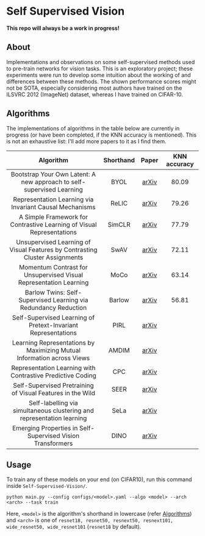 # Self Supervised Vision
**This repo will always be a work in progress!**

## About
<a name="about"></a>
Implementations and observations on some self-supervised methods used to pre-train networks for vision tasks. This is an exploratory project; these experiments were run to develop some intuition about the working of and differences between these methods. The shown performance scores might not be SOTA, especially considering most authors have trained on the ILSVRC 2012 (ImageNet) dataset, whereas I have trained on CIFAR-10.

## Algorithms
<a name="algorithms"></a>
The implementations of algorithms in the table below are currently in progress (or have been completed, if the KNN accuracy is mentioned). This is not an exhaustive list: I'll add more papers to it as I find them.

|                                   Algorithm                                   |  Shorthand  |                     Paper                     | KNN accuracy |
|:-----------------------------------------------------------------------------:|:-----------:|:---------------------------------------------:|:------------:|
| Bootstrap Your Own Latent: A new approach to self-supervised Learning         |     BYOL    |   [arXiv](https://arxiv.org/abs/2006.07733)   |    80.09     | 
| Representation Learning via Invariant Causal Mechanisms                       |    ReLIC    |   [arXiv](https://arxiv.org/abs/2010.07922)   |    79.26     |
| A Simple Framework for Contrastive Learning of Visual Representations         |    SimCLR   |   [arXiv](https://arxiv.org/abs/2002.05709)   |    77.79     |
| Unsupervised Learning of Visual Features by Contrasting Cluster Assignments   |     SwAV    |   [arXiv](https://arxiv.org/abs/2006.09882)   |    72.11     |
| Momentum Contrast for Unsupervised Visual Representation Learning             |     MoCo    |   [arXiv](https://arxiv.org/abs/1911.05722)   |    63.14     |
| Barlow Twins: Self-Supervised Learning via Redundancy Reduction               |    Barlow   |   [arXiv](https://arxiv.org/abs/2103.03230)   |    56.81     |
| Self-Supervised Learning of Pretext-Invariant Representations                 |     PIRL    |   [arXiv](https://arxiv.org/abs/1912.01991)   |              |
| Learning Representations by Maximizing Mutual Information across Views        |    AMDIM    |   [arXiv](https://arxiv.org/abs/1906.00910)   |              |
| Representation Learning with Contrastive Predictive Coding                    |     CPC     |   [arXiv](https://arxiv.org/abs/1807.03748)   |              |  
| Self-Supervised Pretraining of Visual Features in the Wild                    |     SEER    |   [arXiv](https://arxiv.org/abs/2103.01988)   |              |
| Self-labelling via simultaneous clustering and representation learning        |     SeLa    |   [arXiv](https://arxiv.org/abs/1911.05371)   |              |
| Emerging Properties in Self-Supervised Vision Transformers                    |     DINO    |   [arXiv](https://arxiv.org/abs/2104.14294)   |              |

## Usage
<a name="usage"></a>
To train any of these models on your end (on CIFAR10), run this command inside `Self-Supervised-Vision/`.

```
python main.py --config configs/<model>.yaml --algo <model> --arch <arch> --task train
```

Here, `<model>` is the algorithm's shorthand in lowercase (refer [Algorithms](#markdown-header-algorithms)) and `<arch>` is one of `resnet18, resnet50, resnext50, resnext101, wide_resnet50, wide_resnet101` (`resnet18` by default).